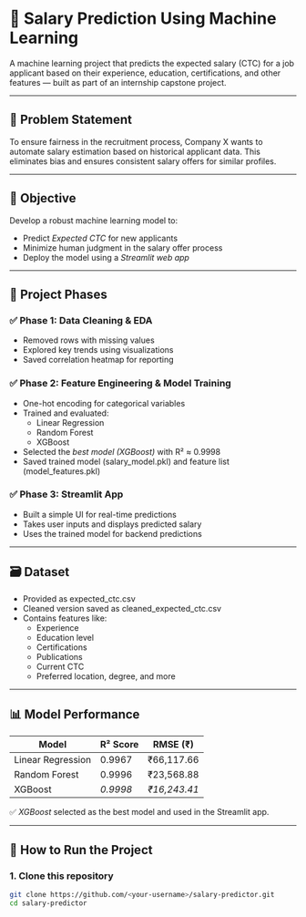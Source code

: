 # 💼 Salary Prediction Using Machine Learning

A machine learning project that predicts the expected salary (CTC) for a job applicant based on their experience, education, certifications, and other features — built as part of an internship capstone project.

---

## 📌 Problem Statement

To ensure fairness in the recruitment process, Company X wants to automate salary estimation based on historical applicant data. This eliminates bias and ensures consistent salary offers for similar profiles.

---

## 🎯 Objective

Develop a robust machine learning model to:
- Predict *Expected CTC* for new applicants
- Minimize human judgment in the salary offer process
- Deploy the model using a *Streamlit web app*

---

## 🧠 Project Phases

### ✅ Phase 1: Data Cleaning & EDA
- Removed rows with missing values
- Explored key trends using visualizations
- Saved correlation heatmap for reporting

### ✅ Phase 2: Feature Engineering & Model Training
- One-hot encoding for categorical variables
- Trained and evaluated:
  - Linear Regression
  - Random Forest
  - XGBoost
- Selected the *best model (XGBoost)* with R² ≈ 0.9998
- Saved trained model (salary_model.pkl) and feature list (model_features.pkl)

### ✅ Phase 3: Streamlit App
- Built a simple UI for real-time predictions
- Takes user inputs and displays predicted salary
- Uses the trained model for backend predictions

---

## 🗃 Dataset

- Provided as expected_ctc.csv
- Cleaned version saved as cleaned_expected_ctc.csv
- Contains features like:
  - Experience
  - Education level
  - Certifications
  - Publications
  - Current CTC
  - Preferred location, degree, and more

---

## 📊 Model Performance

| Model             | R² Score | RMSE (₹)     |
|-------------------|----------|--------------|
| Linear Regression | 0.9967   | ₹66,117.66   |
| Random Forest     | 0.9996   | ₹23,568.88   |
| XGBoost           | *0.9998* | *₹16,243.41* |

✅ *XGBoost* selected as the best model and used in the Streamlit app.

---

## 🚀 How to Run the Project

### 1. Clone this repository
```bash
git clone https://github.com/<your-username>/salary-predictor.git
cd salary-predictor